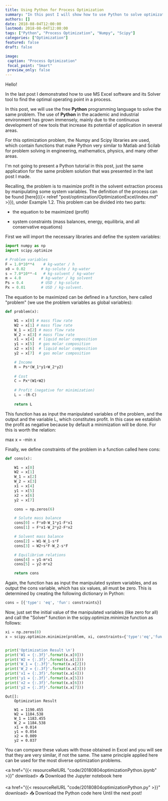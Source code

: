```yaml
---
title: Using Python for Process Optimization
summary: "In this post I will show how to use Python to solve optimization problems."
authors: []
date: 2018-08-04T12:00:00
lastmod: 2018-08-04T12:00:00
tags: ["Python", "Process Optimization", "Numpy", "Scipy"]
categories: ["Optimization"]
featured: false
draft: false

image:
 caption: "Process Optimization"
 focal_point: "Smart"
 preview_only: false
---
```


Hello!

In the last post I demonstrated how to use MS Excel software and its Solver tool to find the optimal operating point in a process.

In this post, we will use the free **Python** programming language to solve the same problem. The use of **Python** in the academic and industrial environment has grown immensely, mainly due to the continuous development of new tools that increase its potential of application in several areas.

<!-- more -->

For this optimization problem, the Numpy and Scipy libraries are used, which contain functions that make Python very similar to Matlab and Scilab for problem solving in engineering, mathematics, physics, and many other areas.

I'm not going to present a Python tutorial in this post, just the same application for the same problem solution that was presented in the last post I made.

Recalling, the problem is to maximize profit in the solvent extraction process by manipulating some system variables. The definition of the process can be found [here]({{< relref "post/optimization/OptimizationExcel/index.md" >}}), under Example 1.2. This problem can be divided into two parts:

- the equation to be maximized (profit)

- system constraints (mass balances, energy, equilibria, and all conservative equations)

First we will import the necessary libraries and define the system variables:


```python
import numpy as np
import scipy.optimize

# Problem variables
F = 1.0*10**4    # kg-water / h
x0 = 0.02       # kg-solute / kg-water
s = 7.0*10**-4   # kg-solvent / kg-water
m = 4.0         # kg-water / kg solvent
Ps = 0.4        # USD / kg-solute
Px = 0.01       # USD / kg-solvent.
```

 The equation to be maximized can be defined in a function, here called "problem" (we use the problem variables as global variables):


```python
def problem(x):

    W1 = x[0] # mass flow rate
    W2 = x[1] # mass flow rate
    W_1 = x[2] # mass flow rate
    W_2 = x[3] # mass flow rate
    x1 = x[4]  # liquid molar composition
    y1 = x[5]  # gas molar composition
    x2 = x[6]  # liquid molar composition
    y2 = x[7]  # gas molar composition

    # Income
    R = Ps*(W_1*y1+W_2*y2)
    
    # Cost
    C = Px*(W1+W2)
    
    # Profit (negative for minimization)
    L = -(R-C)
    
    return L
```

This function has as input the manipulated variables of the problem, and the output and the variable L, which constitutes profit. In this case we establish the profit as negative because by default a minimization will be done. For this is worth the relation:

max x = -min x

Finally, we define constraints of the problem in a function called here cons:


```python
def cons(x):

    W1 = x[0]
    W2 = x[1]
    W_1 = x[2]
    W_2 = x[3]
    x1 = x[4]
    y1 = x[5]
    x2 = x[6]
    y2 = x[7]

    cons = np.zeros(6)

    # Solute mass balance
    cons[0] = F*x0-W_1*y1-F*x1
    cons[1] = F*x1-W_2*y2-F*x2

    # Solvent mass balance
    cons[2] = W1-W_1-s*F
    cons[3] = W2+s*F-W_2-s*F

    # Equilibrium relations
    cons[4] = y1-m*x1
    cons[5] = y2-m*x2

    return cons
```

Again, the function has as input the manipulated system variables, and as output the cons variable, which has six values, all must be zero. This is determined by creating the following dictionary in Python:

```python
cons = [{'type': 'eq', 'fun': constraints}]
```


Now, just set the initial value of the manipulated variables (like zero for all) and call the "Solver" function in the scipy.optimize.minimize function as follows:


```python
xi = np.zeros(8)
x = scipy.optimize.minimize(problem, xi, constraints={'type':'eq','fun':cons})


print('Optimization Result \n')
print('W1 = {:.3f}'.format(x.x[0]))
print('W2 = {:.3f}'.format(x.x[1]))
print('W_1 = {:.3f}'.format(x.x[2]))
print('W_2 = {:.3f}'.format(x.x[3]))
print('x1 = {:.3f}'.format(x.x[4]))
print('y1 = {:.3f}'.format(x.x[5]))
print('x2 = {:.3f}'.format(x.x[6]))
print('y2 = {:.3f}'.format(x.x[7]))
```
```
Out[]:
    Optimization Result 
    
    W1 = 1190.455
    W2 = 1184.538
    W_1 = 1183.455
    W_2 = 1184.538
    x1 = 0.014
    y1 = 0.054
    x2 = 0.009
    y2 = 0.037
```

You can compare these values with those obtained in Excel and you will see that they are very similar, if not the same. The same principle applied here can be used for the most diverse optimization problems.

<a href="{{< resourceRelURL "code/20180804optimizationPython.ipynb" >}}" download>
  📥 Download the Jupyter notebook here
</a>

<a href="{{< resourceRelURL "code/20180804optimizationPython.py" >}}" download>
  📥 Download the Python code here
</a>
Until the next post!
